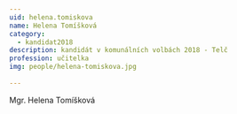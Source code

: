 ```yaml
---
uid: helena.tomiskova
name: Helena Tomíšková
category:
  - kandidat2018
description: kandidát v komunálních volbách 2018 - Telč 
profession: učitelka
img: people/helena-tomiskova.jpg
  
---
```


Mgr. Helena Tomíšková
